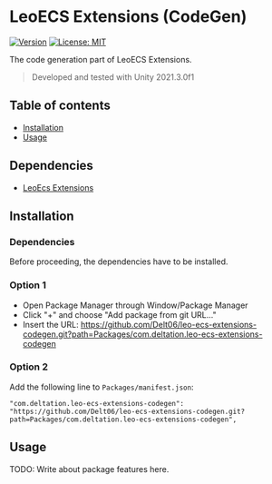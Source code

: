 #  LeoECS Extensions (CodeGen)

[![Version](https://img.shields.io/github/v/release/Delt06/leo-ecs-extensions-codegen?sort=semver)](https://github.com/Delt06/leo-ecs-extensions-codegen/releases)
[![License: MIT](https://img.shields.io/badge/License-MIT-yellow.svg)](https://opensource.org/licenses/MIT)

The code generation part of LeoECS Extensions.

> Developed and tested with Unity 2021.3.0f1

## Table of contents

- [Installation](#installation)
- [Usage](#usage)

## Dependencies

- [LeoEcs Extensions](https://github.com/Delt06/leo-ecs-extensions)

## Installation

### Dependencies

Before proceeding, the dependencies have to be installed.

### Option 1
- Open Package Manager through Window/Package Manager
- Click "+" and choose "Add package from git URL..."
- Insert the URL: https://github.com/Delt06/leo-ecs-extensions-codegen.git?path=Packages/com.deltation.leo-ecs-extensions-codegen

### Option 2  
Add the following line to `Packages/manifest.json`:
```
"com.deltation.leo-ecs-extensions-codegen": "https://github.com/Delt06/leo-ecs-extensions-codegen.git?path=Packages/com.deltation.leo-ecs-extensions-codegen",
```

## Usage

TODO: Write about package features here.
